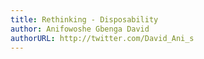 ```yaml
---
title: Rethinking - Disposability 
author: Anifowoshe Gbenga David 
authorURL: http://twitter.com/David_Ani_s
---
```


